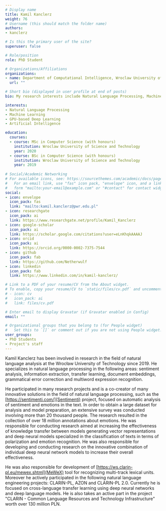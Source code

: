 ```yaml
---
# Display name
title: Kamil Kanclerz
weight: 76
# Username (this should match the folder name)
authors:
- kanclerz

# Is this the primary user of the site?
superuser: false

# Role/position
role: PhD Student

# Organizations/Affiliations
organizations:
- name: Department of Computational Intelligence, Wroclaw University of Science and Technology
  url: ""

# Short bio (displayed in user profile at end of posts)
bio: My research interests include Natural Language Processing, Machine Learning and Deep Neural Network Architectures.

interests:
- Natural Language Processing
- Machine Learning
- GPU-based Deep Learning
- Artificial Intelligence

education:
  courses:
  - course: MSc in Computer Science (with honours)
    institution: Wroclaw University of Science and Technology
    year: 2020
  - course: BSc in Computer Science (with honours)
    institution: Wroclaw University of Science and Technology
    year: 2019
    
# Social/Academic Networking
# For available icons, see: https://sourcethemes.com/academic/docs/page-builder/#icons
#   For an email link, use "fas" icon pack, "envelope" icon, and a link in the
#   form "mailto:your-email@example.com" or "#contact" for contact widget.
social:
- icon: envelope
  icon_pack: fas
  link: "mailto:kamil.kanclerz@pwr.edu.pl"
- icon: researchgate
  icon_pack: ai
  link: https://www.researchgate.net/profile/Kamil_Kanclerz
- icon: google-scholar
  icon_pack: ai
  link: https://scholar.google.com/citations?user=eLnKhqkAAAAJ
- icon: orcid
  icon_pack: ai
  link: https://orcid.org/0000-0002-7375-7544
- icon: github
  icon_pack: fab
  link: https://github.com/Netherwulf
- icon: linkedin
  icon_pack: fab
  link: https://www.linkedin.com/in/kamil-kanclerz/

# Link to a PDF of your resume/CV from the About widget.
# To enable, copy your resume/CV to `static/files/cv.pdf` and uncomment the lines below.
# - icon: cv
#   icon_pack: ai
#   link: files/cv.pdf

# Enter email to display Gravatar (if Gravatar enabled in Config)
email: ""

# Organizational groups that you belong to (for People widget)
#   Set this to `[]` or comment out if you are not using People widget.
user_groups:
- PhD Students
- Project's staff
---
```

Kamil Kanclerz has been involved in research in the field of natural language analysis at the Wrocław University of Technology since 2019. He specializes in natural language processing in the following areas: sentiment analysis, information extraction, transfer learning, document embeddings, grammatical error correction and multiword expression recognition. 

He participated in many research projects and is a co-creator of many innovative solutions in the field of natural language processing, such as the [https://sentimenti.com/](Sentimenti) project, focused on automatic analysis of sentiment and emotions in the text. In order to obtain a large dataset for analysis and model preparation, an extensive survey was conducted involving more than 20 thousand people. The research resulted in the collection of over 18 million annotations about emotions. He was responsible for conducting research aimed at increasing the effectiveness of knowledge transfer between models generating vector representations and deep neural models specialized in the classification of texts in terms of polarization and emotion recognition. He was also responsible for developing and conducting research on the innovative combination of individual deep neural network models to increase their overall effectiveness.

He was also responsible for development of [https://ws.clarin-pl.eu/mewex.shtml](MeWeX) tool for recognizing multi-track lexical units. Moreover he actively participated in the following natural language engineering projects: CLARIN-PL, AZON and CLARIN-PL 2.0. Currently he is focused on cross-language transfer learning using deep neural networks and deep language models. He is also takes an active part in the project "CLARIN - Common Language Resources and Technology Infrastructure" worth over 130 million PLN.
